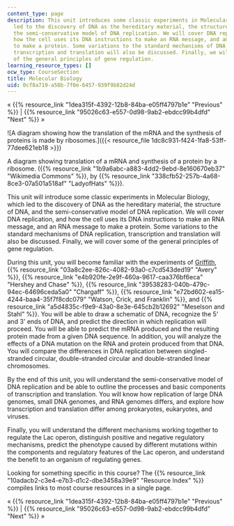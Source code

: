 ```yaml
---
content_type: page
description: This unit introduces some classic experiments in Molecular Biology, which
  led to the discovery of DNA as the hereditary material, the structure of DNA, and
  the semi-conservative model of DNA replication. We will cover DNA replication, and
  how the cell uses its DNA instructions to make an RNA message, and an RNA message
  to make a protein. Some variations to the standard mechanisms of DNA replication,
  transcription and translation will also be discussed. Finally, we will cover some
  of the general principles of gene regulation.
learning_resource_types: []
ocw_type: CourseSection
title: Molecular Biology
uid: 0cf8a719-a58b-7f0e-6457-939f9b82d24d
---
```


« {{% resource_link "1dea315f-4392-12b8-84ba-e05ff4797b1e" "Previous" %}} | {{% resource_link "95026c63-e557-0d98-9ab2-ebdcc99b4dfd" "Next" %}} »

![A diagram showing how the translation of the mRNA and the synthesis of proteins is made by ribosomes.]({{< resource_file 1dc8c931-f424-1fa8-53ff-77dee621eb18 >}})

A diagram showing translation of a mRNA and synthesis of a protein by a ribosome. ({{% resource_link "1b9a6abc-a883-4dd2-9ebd-8e160670eb37" "Wikimedia Commons" %}}, by {{% resource_link "338cfb52-257b-4a68-8ce3-07a501a518af" "LadyofHats" %}}).

This unit will introduce some classic experiments in Molecular Biology, which led to the discovery of DNA as the hereditary material, the structure of DNA, and the semi-conservative model of DNA replication. We will cover DNA replication, and how the cell uses its DNA instructions to make an RNA message, and an RNA message to make a protein. Some variations to the standard mechanisms of DNA replication, transcription and translation will also be discussed. Finally, we will cover some of the general principles of gene regulation.

During this unit, you will become familiar with the experiments of [Griffith](http://en.wikipedia.org/wiki/Griffith's_experiment), {{% resource_link "03a8c2ee-826c-4082-93a0-c7cd543ded19" "Avery" %}}, {{% resource_link "e4b920fe-2e9f-460a-9617-caa376bf6eca" "Hershey and Chase" %}}, {{% resource_link "39538283-040b-479c-94ec-64696ceda5a0" "Chargaff" %}}, {{% resource_link "e72bd602-ea15-4244-baa4-35f7f8cdc079" "Watson, Crick, and Franklin" %}}, and {{% resource_link "a5d4835c-f9e9-43a0-8e3e-645cb2b12692" "Meselson and Stahl" %}}. You will be able to draw a schematic of DNA, recognize the 5' and 3' ends of DNA, and predict the direction in which replication will proceed. You will be able to predict the mRNA produced and the resulting protein made from a given DNA sequence. In addition, you will analyze the effects of a DNA mutation on the RNA and protein produced from that DNA. You will compare the differences in DNA replication between singled-stranded circular, double-stranded circular and double-stranded linear chromosomes.

By the end of this unit, you will understand the semi-conservative model of DNA replication and be able to outline the processes and basic components of transcription and translation. You will know how replication of large DNA genomes, small DNA genomes, and RNA genomes differs, and explore how transcription and translation differ among prokaryotes, eukaryotes, and viruses.

Finally, you will understand the different mechanisms working together to regulate the Lac operon, distinguish positive and negative regulatory mechanisms, predict the phenotype caused by different mutations within the components and regulatory features of the Lac operon, and understand the benefit to an organism of regulating genes.

Looking for something specific in this course? The {{% resource_link "10adacb2-c3e4-e7b3-d1c2-dbe3458a39e9" "Resource Index" %}} compiles links to most course resources in a single page.

« {{% resource_link "1dea315f-4392-12b8-84ba-e05ff4797b1e" "Previous" %}} | {{% resource_link "95026c63-e557-0d98-9ab2-ebdcc99b4dfd" "Next" %}} »